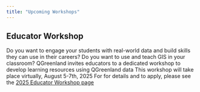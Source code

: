```yaml
---
title: "Upcoming Workshops"
---
```


## Educator Workshop
Do you want to engage your students with real-world data and build skills they can use in their careers? Do you want to use and teach GIS in your classroom? QGreenland invites educators to a dedicated workshop to develop learning resources using QGreenland data
This workshop will take place virtually, August 5-7th, 2025
For for details and to apply, please see the [2025 Educator Workshop page](https://qgreenland-net.github.io/workshops/2025-educator-workshop.html)
